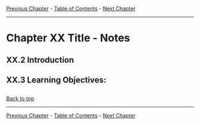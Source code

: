 [Previous Chapter](../Ch25-kernelservices/notes_Ch25.md) - [Table of Contents](../README.md#table-of-contents) - [Next Chapter](../Ch27-devicesudev/notes_Ch27.md)

---

# Chapter XX Title - Notes

## XX.2 Introduction


## XX.3 Learning Objectives:



##

[Back to top](#)

---

[Previous Chapter](../Ch25-kernelservices/notes_Ch25.md) - [Table of Contents](../README.md#table-of-contents) - [Next Chapter](../Ch27-devicesudev/notes_Ch27.md)
